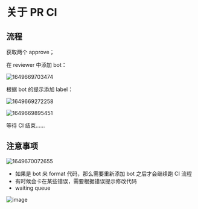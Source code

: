 # 关于 PR CI

## 流程

获取两个 approve；

在 reviewer 中添加 bot：

![1649669703474](https://user-images.githubusercontent.com/62104945/162732565-13e8dc71-bcdd-4d7c-a9b8-4d818e589c55.png)



根据 bot 的提示添加 label：

![1649669272258](https://user-images.githubusercontent.com/62104945/162732537-c6e310b9-2efe-40e2-9cdc-9afb1487a8ec.png)

![1649669895451](https://user-images.githubusercontent.com/62104945/162732586-bb6fd337-b993-436a-9967-71bd4e9a72f7.png)

等待 CI 结束……

## 注意事项

![1649670072655](https://user-images.githubusercontent.com/62104945/162732477-29ab079e-58c6-4663-b093-928fd6b22cb8.png)


- 如果是 bot 来 format 代码，那么需要重新添加 bot 之后才会继续跑 CI 流程
- 有时候会卡在某些错误，需要根据错误提示修改代码
- waiting queue

![image](https://user-images.githubusercontent.com/62104945/162755373-dd603f6b-63e6-490f-9f1f-3d1cd8575ae7.png)
